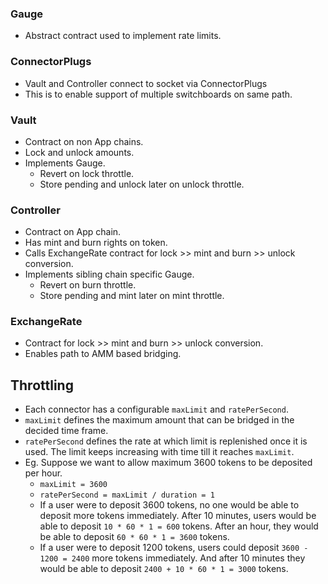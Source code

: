 ### Gauge

- Abstract contract used to implement rate limits.

### ConnectorPlugs

- Vault and Controller connect to socket via ConnectorPlugs
- This is to enable support of multiple switchboards on same path.

### Vault

- Contract on non App chains.
- Lock and unlock amounts.
- Implements Gauge.
  - Revert on lock throttle.
  - Store pending and unlock later on unlock throttle.

### Controller

- Contract on App chain.
- Has mint and burn rights on token.
- Calls ExchangeRate contract for lock >> mint and burn >> unlock conversion.
- Implements sibling chain specific Gauge.
  - Revert on burn throttle.
  - Store pending and mint later on mint throttle.

### ExchangeRate

- Contract for lock >> mint and burn >> unlock conversion.
- Enables path to AMM based bridging.

## Throttling

- Each connector has a configurable `maxLimit` and `ratePerSecond`.
- `maxLimit` defines the maximum amount that can be bridged in the decided time frame.
- `ratePerSecond` defines the rate at which limit is replenished once it is used. The limit keeps increasing with time till it reaches `maxLimit`.
- Eg. Suppose we want to allow maximum 3600 tokens to be deposited per hour.
  - `maxLimit = 3600`
  - `ratePerSecond = maxLimit / duration = 1`
  - If a user were to deposit 3600 tokens, no one would be able to deposit more tokens immediately.
    After 10 minutes, users would be able to deposit `10 * 60 * 1 = 600` tokens.
    After an hour, they would be able to deposit `60 * 60 * 1 = 3600` tokens.
  - If a user were to deposit 1200 tokens, users could deposit `3600 - 1200 = 2400` more tokens immediately.
    And after 10 minutes they would be able to deposit `2400 + 10 * 60 * 1 = 3000` tokens.
